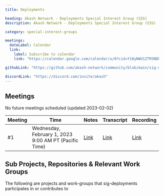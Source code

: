 ```yaml
---
title: Deployments

heading: Akash Network - Deployments Special Interest Group (SIG)
description: Akash Network - Deployments Special Interest Group (SIG)

category: special-interest-groups

meetings:
  dateLabel: Calendar
  link:
    label: Subscribe to calendar
    link: "https://calendar.google.com/calendar/u/0?cid=Y18yNWU1ZTM3NDhlNGM0YWI3YTU1ZjQxZmJjNWViZWJjYzBhMDNiNDBmYjAyODc4NWYxNDE1OWJmYWViZWExMmUyQGdyb3VwLmNhbGVuZGFyLmdvb2dsZS5jb20"

githubLink: "https://github.com/akash-network/community/blob/main/sig-deployments"

discordLink: "https://discord.com/invite/akash"
---
```


## Meetings

No future meetings scheduled (updated 2023-02-02)

| Meeting | Time                                                  | Notes                                                                                                   | Transcript                                                                                                         | Recording                                                                                                                    |
| ------- | ----------------------------------------------------- | ------------------------------------------------------------------------------------------------------- | ------------------------------------------------------------------------------------------------------------------ | ---------------------------------------------------------------------------------------------------------------------------- |
| #1      | Wednesday, February 1, 2023 9:00 AM PT (Pacific Time) | [Link](https://github.com/akash-network/community/blob/main/sig-deployments/meetings/001-2023-02-01.md) | [Link](https://github.com/akash-network/community/blob/main/sig-deployments/meetings/001-2023-02-01.md#transcript) | [Link](https://jsitfjpyvqbpsmu4fwchbhyemroay5utmlespz5cg36rugktcb7q.arweave.net/TJEypfisAvkynC2EcJ8EZFwMdpNiySfnojb9GhlTEH8) |

## Sub Projects, Repositories & Relevant Work Groups

The following are projects and work-groups that sig-deployments participates in or contributes to
